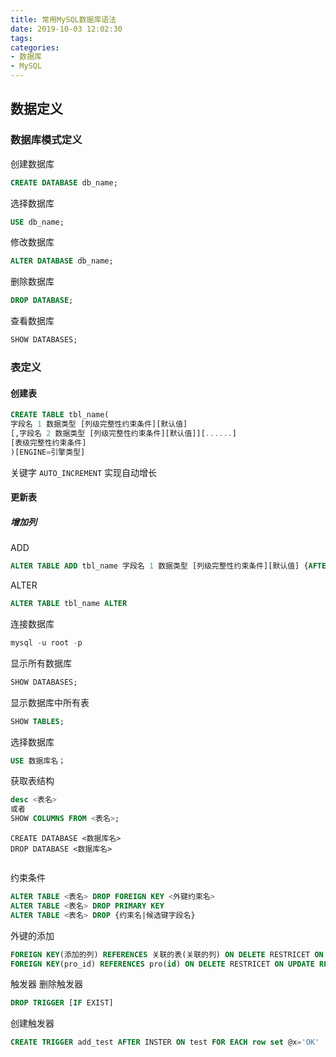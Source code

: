 ```yaml
---
title: 常用MySQL数据库语法
date: 2019-10-03 12:02:30
tags: 
categories:
- 数据库
- MySQL
---
```

## 数据定义
### 数据库模式定义
创建数据库
```sql
CREATE DATABASE db_name;
```
选择数据库
```sql
USE db_name;
```
修改数据库
```sql
ALTER DATABASE db_name;
```
删除数据库
```sql
DROP DATABASE;
```
查看数据库
```sql
SHOW DATABASES;
```

### 表定义
#### 创建表
```sql
CREATE TABLE tbl_name(
字段名 1 数据类型 [列级完整性约束条件][默认值]
[,字段名 2 数据类型 [列级完整性约束条件][默认值]][......]
[表级完整性约束条件]
)[ENGINE=引擎类型]
```
关键字 `AUTO_INCREMENT` 实现自动增长
#### 更新表
##### 增加列
ADD
```sql
ALTER TABLE ADD tbl_name 字段名 1 数据类型 [列级完整性约束条件][默认值] {AFTER/BEFORE} 字段;
```
ALTER
```sql
ALTER TABLE tbl_name ALTER 
```
连接数据库
```sql
mysql -u root -p
```

显示所有数据库
```sql
SHOW DATABASES;
```

显示数据库中所有表
```sql
SHOW TABLES;
```

选择数据库
```sql
USE 数据库名；
```

获取表结构
```sql
desc <表名>
或者
SHOW COLUMNS FROM <表名>;
```

```slq
CREATE DATABASE <数据库名>
DROP DATABASE <数据库名>
```

```sql

```

约束条件
```sql
ALTER TABLE <表名> DROP FOREIGN KEY <外键约束名>
ALTER TABLE <表名> DROP PRIMARY KEY
ALTER TABLE <表名> DROP {约束名|候选键字段名}
```

外键的添加
```sql
FOREIGN KEY(添加的列) REFERENCES 关联的表(关联的列) ON DELETE RESTRICET ON UPDATE RESTRICT
FOREIGN KEY(pro_id) REFERENCES pro(id) ON DELETE RESTRICET ON UPDATE RESTRICT
```

触发器
删除触发器
```sql
DROP TRIGGER [IF EXIST] 
```
创建触发器
```sql
CREATE TRIGGER add_test AFTER INSTER ON test FOR EACH row set @x='OK'
```